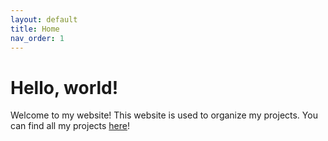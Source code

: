 ```yaml
---
layout: default
title: Home
nav_order: 1
---
```


# Hello, world!


Welcome to my website! This website is used to organize my projects. You can find all my projects [here](/projects)!
